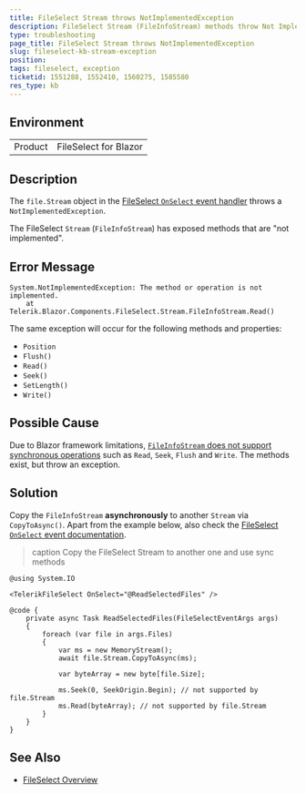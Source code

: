 ```yaml
---
title: FileSelect Stream throws NotImplementedException
description: FileSelect Stream (FileInfoStream) methods throw Not Implemented exceptions
type: troubleshooting
page_title: FileSelect Stream throws NotImplementedException
slug: fileselect-kb-stream-exception
position: 
tags: fileselect, exception
ticketid: 1551288, 1552410, 1560275, 1585580
res_type: kb
---
```


## Environment

<table>
    <tbody>
        <tr>
            <td>Product</td>
            <td>FileSelect for Blazor</td>
        </tr>
    </tbody>
</table>


## Description

The `file.Stream` object in the [FileSelect `OnSelect` event handler](slug:fileselect-events#onselect) throws a `NotImplementedException`.

The FileSelect `Stream` (`FileInfoStream`) has exposed methods that are "not implemented".

## Error Message

````C#.skip-repl
System.NotImplementedException: The method or operation is not implemented.
    at Telerik.Blazor.Components.FileSelect.Stream.FileInfoStream.Read()
````

The same exception will occur for the following methods and properties:

* `Position`
* `Flush()`
* `Read()`
* `Seek()`
* `SetLength()`
* `Write()`

## Possible Cause

Due to Blazor framework limitations, [`FileInfoStream` does not support synchronous operations](slug:fileselect-events#fileselectfileinfo) such as `Read`, `Seek`, `Flush` and `Write`. The methods exist, but throw an exception.

## Solution

Copy the `FileInfoStream` **asynchronously** to another `Stream` via `CopyToAsync()`. Apart from the example below, also check the [FileSelect `OnSelect` event documentation](slug:fileselect-events#onselect).

>caption Copy the FileSelect Stream to another one and use sync methods

````RAZOR
@using System.IO

<TelerikFileSelect OnSelect="@ReadSelectedFiles" />

@code {
    private async Task ReadSelectedFiles(FileSelectEventArgs args)
    {
        foreach (var file in args.Files)
        {
            var ms = new MemoryStream();
            await file.Stream.CopyToAsync(ms);

            var byteArray = new byte[file.Size];

            ms.Seek(0, SeekOrigin.Begin); // not supported by file.Stream
            ms.Read(byteArray); // not supported by file.Stream
        }
    }
}
````

## See Also

* [FileSelect Overview](slug:fileselect-overview)

